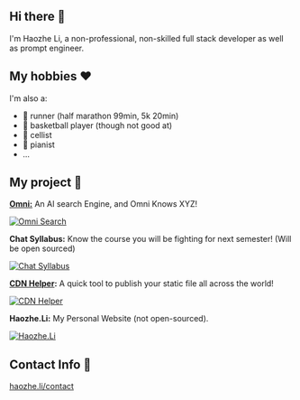 ## Hi there 👋

I'm Haozhe Li, a non-professional, non-skilled full stack developer as well as prompt engineer. 

## My hobbies ❤️
I'm also a:
- 🏃 runner (half marathon 99min, 5k 20min)
- 🏀 basketball player (though not good at)
- 🎻 cellist
- 🎹 pianist
- ...

## My project 🤖

**[Omni:](https://github.com/Haozhe-Li/Omni-Search)** An AI search Engine, and Omni Knows XYZ!

[![Omni Search](https://cdn.haozheli.com/omnisearch.webp)](https://omniknows.xyz)

**Chat Syllabus:** Know the course you will be fighting for next semester! (Will be open sourced)

[![Chat Syllabus](https://cdn.haozheli.com/chatsyllabus.webp)](https://chatsyllabus.xyz)

**[CDN Helper](https://github.com/Haozhe-Li/CDN-Helper):** A quick tool to publish your static file all across the world!

[![CDN Helper](https://cdn.haozheli.com/cdnhelp.webp)](https://cdnhelp.haozheli.com/)

**Haozhe.Li:** My Personal Website (not open-sourced).

[![Haozhe.Li](https://cdn.haozheli.com/haozheli.webp)](https://haozhe.li)


## Contact Info 📧

[haozhe.li/contact](https://haozhe.li#contact)
